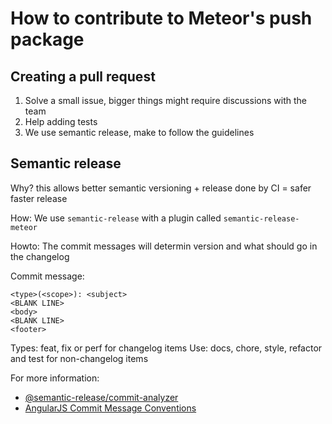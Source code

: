 How to contribute to Meteor's push package
==========================================

## Creating a pull request

1. Solve a small issue, bigger things might require discussions with the team
2. Help adding tests
3. We use semantic release, make to follow the guidelines


## Semantic release

Why? this allows better semantic versioning + release done by CI = safer faster
release

How:
We use `semantic-release` with a plugin called `semantic-release-meteor`

Howto:
The commit messages will determin version and what should go in the changelog

Commit message:
```
<type>(<scope>): <subject>
<BLANK LINE>
<body>
<BLANK LINE>
<footer>
```

Types: feat, fix or perf for changelog items
Use: docs, chore, style, refactor and test for non-changelog items

For more information:
* [@semantic-release/commit-analyzer](https://www.npmjs.com/package/@semantic-release/commit-analyzer)
* [AngularJS Commit Message Conventions](https://docs.google.com/document/d/1QrDFcIiPjSLDn3EL15IJygNPiHORgU1_OOAqWjiDU5Y/view)
